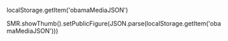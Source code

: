 localStorage.getItem('obamaMediaJSON')

SMR.showThumb().setPublicFigure(JSON.parse(localStorage.getItem('obamaMediaJSON')))
